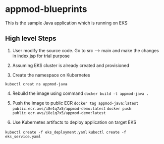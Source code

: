 # appmod-blueprints
This is the sample Java application which is running on EKS

## High level Steps

1. User modify the source code. Go to src --> main and make the changes in index.jsp for trial purpose 

2. Assuming EKS cluster is already created and provisioned

3. Create the namespace on Kubernetes 

`kubectl creat ns appmod-java`


4. Rebuild the image using command
`docker build -t appmod-java .`

5. Push the image to public ECR
`docker tag appmod-java:latest public.ecr.aws/i8e1q7x5/appmod-demo:latest`
`docker push public.ecr.aws/i8e1q7x5/appmod-demo:latest`

6. Use Kubernetes artifacts to deploy application on target EKS

`kubectl create -f eks_deployment.yaml`
`kubectl create -f eks_service.yaml`

